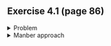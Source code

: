 ## Exercise 4.1 (page 86)

<details>
  <summary>Problem</summary>
  
  Solve this [LeetCode problem](https://leetcode.com/problems/remove-linked-list-elements/) instead.
</details>

<details>
  <summary>Manber approach</summary>
  
  ### Induction hypothesis
  Say you're on index $k$ of the list and you also know the rightmost index $j < k$ such that the node at $j$ doesn't contain `val`.
  
  Let's call the pointer at $k$ `curr` and the one at $j$ `prev`
      
  ### Inductive step
  We've got two possibilities.
                                                                                   
  1. `curr.val == val`
     - We can just `curr = curr.next`
     - There's no need to update the `prev` pointer
       - The rightmost index $j < k + 1$ such that node at $j$ doesn't contain `val` is still $j$.            
  2. `curr.val != val`
     - We can:
        1. `prev.next = curr`
        2. `prev = curr`                                                                           
        3. `curr = curr.next`
     - The rightmost index $j < k + 1$ such that the node at $j$ doesn't contain `val` is now $j = k$
       - This is exactly where our `prev` pointer is now sitting
  
  ### Base case
  Just make sure that:
   - `curr` points to the head of the list
   - `prev` points to some `None` value (or a dummy node before the head)
  
  This maintains the hypothesis (vacuously), since there is no rightmost index $j < 0$ such that the node at $j$ doesn't contain `val`.
    
</details>
